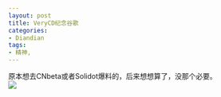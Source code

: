 ```yaml
---
layout: post
title: VeryCD纪念谷歌
categories:
- Diandian
tags:
- 精神, 
---
```

原本想去CNbeta或者Solidot爆料的，后来想想算了，没那个必要。
<br />
<img src="http://m1.img.srcdd.com/farm4/d/2012/0627/10/83A2FC37EF0FBC4FED480C206224E375_B500_900_500_112.PNG" />